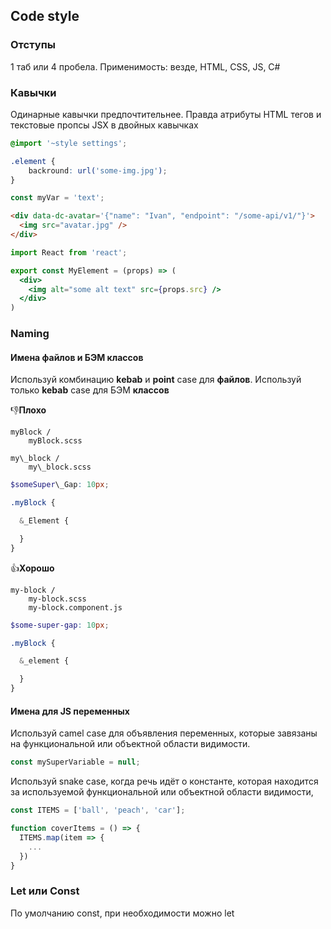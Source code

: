 ## Code style

### Отступы
1 таб или 4 пробела. Применимость: везде, HTML, CSS, JS, C#

### Кавычки
Одинарные кавычки предпочтительнее. Правда атрибуты HTML тегов и текстовые пропсы JSX в двойных кавычках

```css
@import '~style settings';

.element {
    backround: url('some-img.jpg');
}
```

```js
const myVar = 'text';
```

```html
<div data-dc-avatar='{"name": "Ivan", "endpoint": "/some-api/v1/"}'>
  <img src="avatar.jpg" />
</div>
```

```jsx
import React from 'react';

export const MyElement = (props) => (
  <div>
    <img alt="some alt text" src={props.src} />
  </div>
)
```

### Naming

#### Имена файлов и БЭМ классов

Используй комбинацию **kebab** и **point** case для **файлов**. Используй только **kebab** case для БЭМ **классов**

👎**Плохо**

```
myBlock /
    myBlock.scss
    
my\_block /
    my\_block.scss
```

```scss
$someSuper\_Gap: 10px;

.myBlock {

  &_Element {

  }
}
```


👍**Хорошо**

```
my-block /
    my-block.scss
    my-block.component.js
```

```scss
$some-super-gap: 10px;

.myBlock {

  &_element {

  }
}
```

#### Имена для JS переменных

Используй camel case для объявления переменных, которые завязаны на функциональной или объектной области видимости.

```js
const mySuperVariable = null;
```

Используй snake case, когда речь идёт о константе, которая находится за используемой функциональной или объектной 
области видимости,

```js
const ITEMS = ['ball', 'peach', 'car'];

function coverItems = () => {
  ITEMS.map(item => {
    ...
  })
}
```

### Let или Const

По умолчанию const, при необходимости можно let

